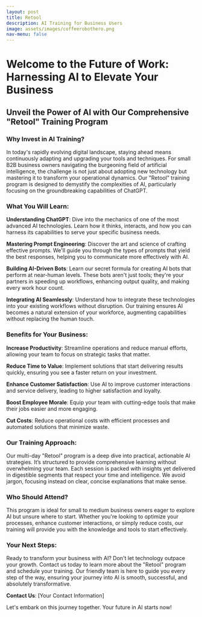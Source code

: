 ```yaml
---
layout: post
title: Retool
description: AI Training for Business Users
image: assets/images/coffeerobothero.png
nav-menu: false
---
```


# Welcome to the Future of Work: Harnessing AI to Elevate Your Business

## Unveil the Power of AI with Our Comprehensive "Retool" Training Program

### Why Invest in AI Training?

In today's rapidly evolving digital landscape, staying ahead means continuously adapting and upgrading your tools and techniques. For small B2B business owners navigating the burgeoning field of artificial intelligence, the challenge is not just about adopting new technology but mastering it to transform your operational dynamics. Our "Retool" training program is designed to demystify the complexities of AI, particularly focusing on the groundbreaking capabilities of ChatGPT.

### What You Will Learn:

**Understanding ChatGPT**: Dive into the mechanics of one of the most advanced AI technologies. Learn how it thinks, interacts, and how you can harness its capabilities to serve your specific business needs.

**Mastering Prompt Engineering**: Discover the art and science of crafting effective prompts. We'll guide you through the types of prompts that yield the best responses, helping you to communicate more effectively with AI.

**Building AI-Driven Bots**: Learn our secret formula for creating AI bots that perform at near-human levels. These bots aren't just tools; they're your partners in speeding up workflows, enhancing output quality, and making every work hour count.

**Integrating AI Seamlessly**: Understand how to integrate these technologies into your existing workflows without disruption. Our training ensures AI becomes a natural extension of your workforce, augmenting capabilities without replacing the human touch.

### Benefits for Your Business:

**Increase Productivity**: Streamline operations and reduce manual efforts, allowing your team to focus on strategic tasks that matter.

**Reduce Time to Value**: Implement solutions that start delivering results quickly, ensuring you see a faster return on your investment.

**Enhance Customer Satisfaction**: Use AI to improve customer interactions and service delivery, leading to higher satisfaction and loyalty.

**Boost Employee Morale**: Equip your team with cutting-edge tools that make their jobs easier and more engaging.

**Cut Costs**: Reduce operational costs with efficient processes and automated solutions that minimize waste.

### Our Training Approach:

Our multi-day "Retool" program is a deep dive into practical, actionable AI strategies. It’s structured to provide comprehensive learning without overwhelming your team. Each session is packed with insights yet delivered in digestible segments that respect your time and intelligence. We avoid jargon, focusing instead on clear, concise explanations that make sense.

### Who Should Attend?

This program is ideal for small to medium business owners eager to explore AI but unsure where to start. Whether you're looking to optimize your processes, enhance customer interactions, or simply reduce costs, our training will provide you with the knowledge and tools to start effectively.

### Your Next Steps:

Ready to transform your business with AI? Don't let technology outpace your growth. Contact us today to learn more about the "Retool" program and schedule your training. Our friendly team is here to guide you every step of the way, ensuring your journey into AI is smooth, successful, and absolutely transformative.

**Contact Us**: [Your Contact Information]

Let's embark on this journey together. Your future in AI starts now!
